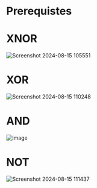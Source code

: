
# Prerequistes
# XNOR
![Screenshot 2024-08-15 105551](https://github.com/user-attachments/assets/9a63204a-87b3-472c-ad91-5fff3e18c400)

# XOR
![Screenshot 2024-08-15 110248](https://github.com/user-attachments/assets/b7824bc8-a041-4d34-8f7b-f9ed5a8f78eb)

# AND
![image](https://github.com/user-attachments/assets/9a17823b-9789-4ac0-8293-dfc3ddd3011e)

# NOT
![Screenshot 2024-08-15 111437](https://github.com/user-attachments/assets/7c9a91d0-0928-4483-9faa-2e52550cf6ab)
